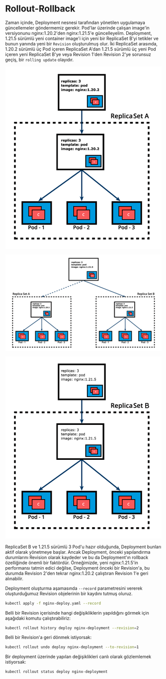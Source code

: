 
# Rollout-Rollback

Zaman içinde, Deployment nesnesi tarafından yönetilen uygulamaya güncellemeler göndermemiz gerekir. Pod'lar üzerinde çalışan image'in versiyonunu nginx:1.20.2'den nginx:1.21.5'e güncelleyelim. Deployment, 1.21.5 sürümlü yeni container image'i için yeni bir ReplicaSet B'yi tetikler ve bunun yanında yeni bir `Revision` oluşturulmuş olur. İki ReplicaSet arasında, 1.20.2 sürümlü üç Pod içeren ReplicaSet A'dan 1.21.5 sürümlü üç yeni Pod içeren yeni ReplicaSet B'ye veya Revision 1'den Revision 2'ye sorunsuz geçiş, bir `rolling update` olayıdır.

![Replica A Created](https://github.com/onuroner/k8s-training/blob/main/images/DeploymentReplicaSetACreated2023.png?raw=true)


![Replica B Created](https://github.com/onuroner/k8s-training/blob/main/images/DeploymentReplicaSetBCreated.png?raw=true)

![Replica B Pointed](https://github.com/onuroner/k8s-training/blob/main/images/DeploymentPointstoReplicaSetB.png?raw=true)

ReplicaSet B ve 1.21.5 sürümlü 3 Pod'u hazır olduğunda, Deployment bunları aktif olarak yönetmeye başlar. Ancak Deployment, önceki yapılandırma durumlarını Revision olarak kaydeder ve bu da Deployment'ın rollback özelliğinde önemli bir faktördür. Örneğimizde, yeni nginx:1.21.5'in performansı tatmin edici değilse, Deployment önceki bir Revision'a, bu durumda Revision 2'den tekrar nginx:1.20.2 çalıştıran Revision 1'e geri alınabilir.

Deployment oluşturma aşamasında `--record` parametresini vererek oluşturduğumuz Revision objelerinin bir kaydını tutmuş oluruz.

```bash
kubectl apply -f nginx-deploy.yaml --record
```

Belli bir Revision içerisinde hangi değişikliklerin yapıldığını görmek için aşağıdaki komutu çalıştırabiliriz:
```bash
kubectl rollout history deploy nginx-deployment --revision=2
```
Belli bir Revision'a geri dönmek istiyorsak:
```bash
kubectl rollout undo deploy nginx-deployment --to-revision=1
```
Bir deployment üzerinde yapılan değişiklikleri canlı olarak gözlemlemek istiyorsak:
```bash
kubectl rollout status deploy nginx-deployment
```